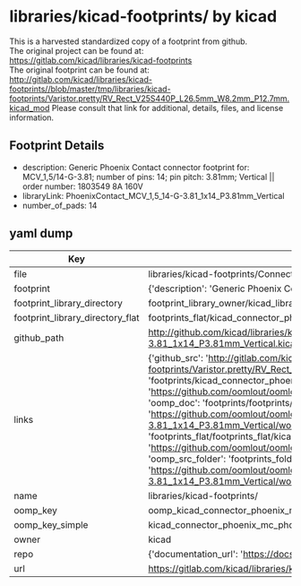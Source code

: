 # libraries/kicad-footprints/ by kicad  
This is a harvested standardized copy of a footprint from github.  
The original project can be found at:  
https://gitlab.com/kicad/libraries/kicad-footprints  
The original footprint can be found at:
http://gitlab.com/kicad/libraries/kicad-footprints//blob/master/tmp/libraries/kicad-footprints/Varistor.pretty/RV_Rect_V25S440P_L26.5mm_W8.2mm_P12.7mm.kicad_mod
Please consult that link for additional, details, files, and license information.  
## Footprint Details
* description: Generic Phoenix Contact connector footprint for: MCV_1,5/14-G-3.81; number of pins: 14; pin pitch: 3.81mm; Vertical || order number: 1803549 8A 160V  
* libraryLink: PhoenixContact_MCV_1,5_14-G-3.81_1x14_P3.81mm_Vertical  
* number_of_pads: 14  
## yaml dump  
| Key | Value |  
| --- | --- |  
| file | libraries/kicad-footprints/Connector_Phoenix_MC.pretty/PhoenixContact_MCV_1,5_14-G-3.81_1x14_P3.81mm_Vertical.kicad_mod |  
| footprint | {'description': 'Generic Phoenix Contact connector footprint for: MCV_1,5/14-G-3.81; number of pins: 14; pin pitch: 3.81mm; Vertical || order number: 1803549 8A 160V', 'libraryLink': 'PhoenixContact_MCV_1,5_14-G-3.81_1x14_P3.81mm_Vertical', 'number_of_pads': 14} |  
| footprint_library_directory | footprint_library_owner/kicad_libraries/kicad-footprints/ |  
| footprint_library_directory_flat | footprints_flat/kicad_connector_phoenix_mc_phoenixcontact_mcv_1,5_14_g_3_81_1x14_p3_81mm_vertical/working |  
| github_path | http://github.com/kicad/libraries/kicad-footprints//blob/master/tmp/libraries/kicad-footprints/Connector_Phoenix_MC.pretty/PhoenixContact_MCV_1,5_14-G-3.81_1x14_P3.81mm_Vertical.kicad_mod |  
| links | {'github_src': 'http://gitlab.com/kicad/libraries/kicad-footprints//blob/master/tmp/libraries/kicad-footprints/Varistor.pretty/RV_Rect_V25S440P_L26.5mm_W8.2mm_P12.7mm.kicad_mod', 'github_src_repo': 'https://gitlab.com/kicad/libraries/kicad-footprints', 'oomp_bot': 'footprints/kicad_connector_phoenix_mc_phoenixcontact_mcv_1,5_14_g_3_81_1x14_p3_81mm_vertical/working', 'oomp_bot_github': 'https://github.com/oomlout/oomlout_oomp_footprint_bot/tree/main/footprints/kicad_connector_phoenix_mc_phoenixcontact_mcv_1,5_14_g_3_81_1x14_p3_81mm_vertical/working', 'oomp_doc': 'footprints/footprints/kicad/Connector_Phoenix_MC/PhoenixContact_MCV_1,5_14-G-3.81_1x14_P3.81mm_Vertical/working/', 'oomp_doc_github': 'https://github.com/oomlout/oomlout_oomp_footprint_doc/tree/main/footprints/footprints/kicad/Connector_Phoenix_MC/PhoenixContact_MCV_1,5_14-G-3.81_1x14_P3.81mm_Vertical/working', 'oomp_src_flat': 'footprints_flat/footprints_flat/kicad_connector_phoenix_mc_phoenixcontact_mcv_1,5_14_g_3_81_1x14_p3_81mm_vertical/working', 'oomp_src_flat_github': 'https://github.com/oomlout/oomlout_oomp_footprint_src/tree/main/footprints_flat/kicad_connector_phoenix_mc_phoenixcontact_mcv_1,5_14_g_3_81_1x14_p3_81mm_vertical/working', 'oomp_src_folder': 'footprints_folder/footprints_folder/kicad/Connector_Phoenix_MC/PhoenixContact_MCV_1,5_14-G-3.81_1x14_P3.81mm_Vertical/working', 'oomp_src_folder_github': 'https://github.com/oomlout/oomlout_oomp_footprint_src/tree/main/footprints_folder/kicad/Connector_Phoenix_MC/PhoenixContact_MCV_1,5_14-G-3.81_1x14_P3.81mm_Vertical/working'} |  
| name | libraries/kicad-footprints/ |  
| oomp_key | oomp_kicad_connector_phoenix_mc_phoenixcontact_mcv_1,5_14_g_3_81_1x14_p3_81mm_vertical |  
| oomp_key_simple | kicad_connector_phoenix_mc_phoenixcontact_mcv_1,5_14_g_3_81_1x14_p3_81mm_vertical |  
| owner | kicad |  
| repo | {'documentation_url': 'https://docs.github.com/rest/repos/repos#get-a-repository', 'message': 'Not Found'} |  
| url | https://gitlab.com/kicad/libraries/kicad-footprints |  

